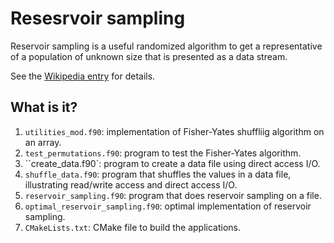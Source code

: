 # Resesrvoir sampling

Reservoir sampling is a useful randomized algorithm to get a representative
of a population of unknown size that is presented as a data stream.

See the [Wikipedia entry](https://en.wikipedia.org/wiki/Reservoir_sampling)
for details.

## What is it?

1. `utilities_mod.f90`: implementation of Fisher-Yates shuffliig algorithm
   on an array.
1. `test_permutations.f90`: program to test the Fisher-Yates algorithm.
1. ``create_data.f90`: program to create a data file using direct access I/O.
1. `shuffle_data.f90`: program that shuffles the values in a data file,
   illustrating read/write access and direct access I/O.
1. `reservoir_sampling.f90`: program that does reservoir sampling on a file.
1. `optimal_reservoir_sampling.f90`: optimal implementation of reservoir
   sampling.
1. `CMakeLists.txt`: CMake file to build the applications.
